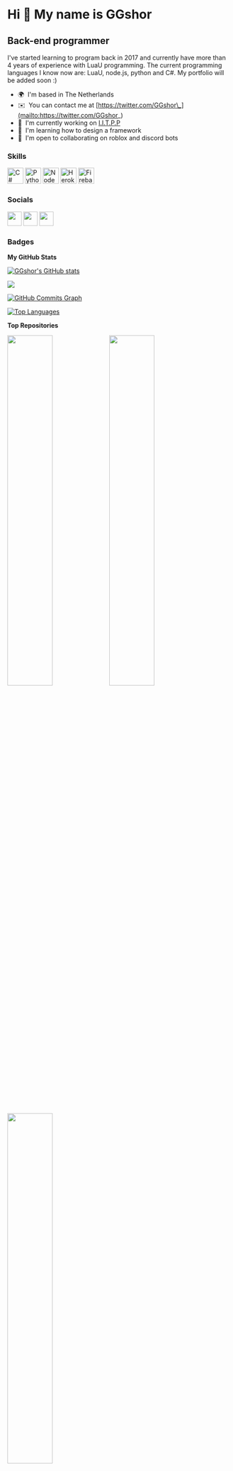 Hi 👋 My name is GGshor
==============================================================================================================================

Back-end programmer
-------------------

I've started learning to program back in 2017 and currently have more than 4 years of experience with LuaU programming. The current programming languages I know now are: LuaU, node.js, python and C#. My portfolio will be added soon :)

* 🌍  I'm based in The Netherlands
* ✉️  You can contact me at [https://twitter.com/GGshor\_](mailto:https://twitter.com/GGshor_)
* 🚀  I'm currently working on [I.I.T.P.P](http://www.roblox.com/games/2337178805/Innovation-Inc-Thermal-Power-Plant)
* 🧠  I'm learning how to design a framework
* 🤝  I'm open to collaborating on roblox and discord bots

### Skills

<p align="left">
<a href="https://docs.microsoft.com/en-us/dotnet/csharp/" target="_blank" rel="noreferrer"><img src="https://raw.githubusercontent.com/danielcranney/readme-generator/main/public/icons/skills/csharp-colored.svg" width="36" height="36" alt="C#" /></a>
<a href="https://www.python.org/" target="_blank" rel="noreferrer"><img src="https://raw.githubusercontent.com/danielcranney/readme-generator/main/public/icons/skills/python-colored.svg" width="36" height="36" alt="Python" /></a>
<a href="https://nodejs.org/en/" target="_blank" rel="noreferrer"><img src="https://raw.githubusercontent.com/danielcranney/readme-generator/main/public/icons/skills/nodejs-colored.svg" width="36" height="36" alt="NodeJS" /></a>
<a href="https://www.heroku.com/" target="_blank" rel="noreferrer"><img src="https://raw.githubusercontent.com/danielcranney/readme-generator/main/public/icons/skills/heroku-colored.svg" width="36" height="36" alt="Heroku" /></a>
<a href="https://firebase.google.com/" target="_blank" rel="noreferrer"><img src="https://raw.githubusercontent.com/danielcranney/readme-generator/main/public/icons/skills/firebase-colored.svg" width="36" height="36" alt="Firebase" /></a>
</p>


### Socials

<p align="left"> <a href="https://www.github.com/GGshor" target="_blank" rel="noreferrer"><img src="https://raw.githubusercontent.com/danielcranney/readme-generator/main/public/icons/socials/github.svg" width="32" height="32" /></a> <a href="https://www.twitter.com/GGshor_" target="_blank" rel="noreferrer"><img src="https://raw.githubusercontent.com/danielcranney/readme-generator/main/public/icons/socials/twitter.svg" width="32" height="32" /></a> <a href="https://www.twitch.tv/ggshor_" target="_blank" rel="noreferrer"><img src="https://raw.githubusercontent.com/danielcranney/readme-generator/main/public/icons/socials/twitch.svg" width="32" height="32" /></a></p>

### Badges

<b>My GitHub Stats</b>

<a href="http://www.github.com/GGshor"><img src="https://github-readme-stats.vercel.app/api?username=GGshor&show_icons=true&hide=&count_private=true&title_color=0891b2&text_color=ffffff&icon_color=0891b2&bg_color=1c1917&hide_border=true&show_icons=true" alt="GGshor's GitHub stats" /></a>

<a href="http://www.github.com/GGshor"><img src="https://github-readme-streak-stats.herokuapp.com/?user=GGshor&stroke=ffffff&background=1c1917&ring=0891b2&fire=0891b2&currStreakNum=ffffff&currStreakLabel=0891b2&sideNums=ffffff&sideLabels=ffffff&dates=ffffff&hide_border=true" /></a>

<a href="http://www.github.com/GGshor"><img src="https://activity-graph.herokuapp.com/graph?username=GGshor&bg_color=1c1917&color=ffffff&line=0891b2&point=ffffff&area_color=1c1917&area=true&hide_border=true&custom_title=GitHub%20Commits%20Graph" alt="GitHub Commits Graph" /></a>

<a href="https://github.com/GGshor" align="left"><img src="https://github-readme-stats.vercel.app/api/top-langs/?username=GGshor&langs_count=10&title_color=0891b2&text_color=ffffff&icon_color=0891b2&bg_color=1c1917&hide_border=true&locale=en&custom_title=Top%20%Languages" alt="Top Languages" /></a>

<b>Top Repositories</b>

<div width="100%" align="center"><a href="https://github.com/GGshor/Grid" align="left"><img align="left" width="45%" src="https://github-readme-stats.vercel.app/api/pin/?username=Roblox-Security&repo=SecureClick&title_color=0891b2&text_color=ffffff&icon_color=0891b2&bg_color=1c1917&hide_border=true&locale=en" 

<div width="100%" align="center"><a href="https://github.com/GGshor/Grid" align="left"><img align="left" width="45%" src="https://github-readme-stats.vercel.app/api/pin/?username=GGshor&repo=Grid&title_color=0891b2&text_color=ffffff&icon_color=0891b2&bg_color=1c1917&hide_border=true&locale=en" /></a></div><br 

<br /><br /><br /><br /><br />

<div width="100%" align="center"><a href="https://github.com/GGshor/TweenModel" align="left"><img align="left" width="45%" src="https://github-readme-stats.vercel.app/api/pin/?username=GGshor&repo=TweenModel&title_color=0891b2&text_color=ffffff&icon_color=0891b2&bg_color=1c1917&hide_border=true&locale=en" /></a></div>
